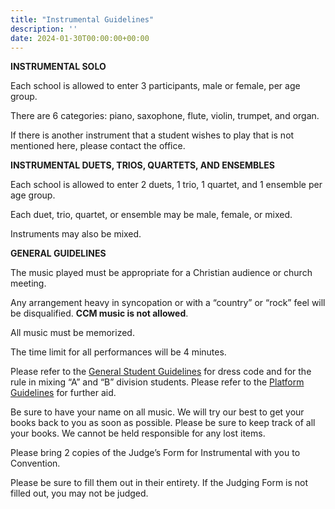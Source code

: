 ```yaml
---
title: "Instrumental Guidelines"
description: ''
date: 2024-01-30T00:00:00+00:00
---
```


**INSTRUMENTAL SOLO**

Each school is allowed to enter 3 participants, male or female, per age group.

There are 6 categories: piano, saxophone, flute, violin, trumpet, and organ.

If there is another instrument that a student wishes to play that is not mentioned here, please contact the office.

**INSTRUMENTAL DUETS, TRIOS, QUARTETS, AND ENSEMBLES**

Each school is allowed to enter 2 duets, 1 trio, 1 quartet, and 1 ensemble per age group.

Each duet, trio, quartet, or ensemble may be male, female, or mixed.

Instruments may also be mixed.

**GENERAL GUIDELINES**

The music played must be appropriate for a Christian audience or church meeting.

Any arrangement heavy in syncopation or with a “country” or “rock” feel will be disqualified. **CCM music is not allowed**.

All music must be memorized.

The time limit for all performances will be 4 minutes.

Please refer to the [General Student Guidelines](/student-guidelines) for dress code and for the rule in mixing “A” and “B” division students. Please refer to the [Platform Guidelines](/student-guidelines/platform) for further aid.

Be sure to have your name on all music. We will try our best to get your books back to you as soon as possible. Please be sure to keep track of all your books. We cannot be held responsible for any lost items.

Please bring 2 copies of the Judge’s Form for Instrumental with you to Convention.

Please be sure to fill them out in their entirety. If the Judging Form is not filled out, you may not be judged.